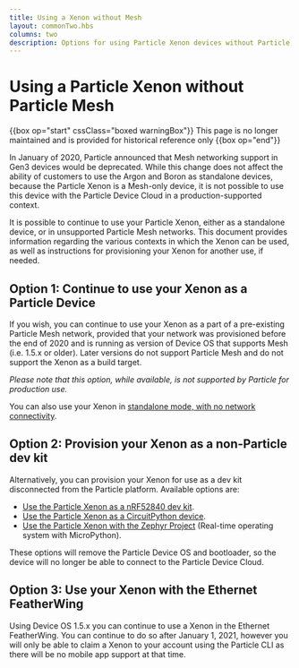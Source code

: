 ```yaml
---
title: Using a Xenon without Mesh
layout: commonTwo.hbs
columns: two
description: Options for using Particle Xenon devices without Particle Mesh
---
```


# Using a Particle Xenon without Particle Mesh

{{box op="start" cssClass="boxed warningBox"}}
This page is no longer maintained and is provided for historical reference only
{{box op="end"}}

In January of 2020, Particle announced that Mesh networking support in Gen3 devices would be deprecated. While this change does not affect the ability of customers to use the Argon and Boron as standalone devices, because the Particle Xenon is a Mesh-only device, it is not possible to use this device with the Particle Device Cloud in a production-supported context.

It is possible to continue to use your Particle Xenon, either as a standalone device, or in unsupported Particle Mesh networks. This document provides information regarding the various contexts in which the Xenon can be used, as well as instructions for provisioning your Xenon for another use, if needed.

## Option 1: Continue to use your Xenon as a Particle Device

If you wish, you can continue to use your Xenon as a part of a pre-existing Particle Mesh network, provided that your network was provisioned before the end of 2020 and is running as version of Device OS that supports Mesh (i.e. 1.5.x or older). Later versions do not support Particle Mesh and do not support the Xenon as a build target.

*_Please note that this option, while available, is not supported by Particle for production use._*

You can also use your Xenon in [standalone mode, with no network connectivity](https://support.particle.io/hc/en-us/articles/360044183314/#set-the-system_mode).

## Option 2: Provision your Xenon as a non-Particle dev kit

Alternatively, you can provision your Xenon for use as a dev kit disconnected from the Particle platform. Available options are:

- [Use the Particle Xenon as a nRF52840 dev kit](/reference/discontinued/hardware/xenon-nordic-sdk/).
- [Use the Particle Xenon as a CircuitPython device](/archives/xenon-circuit-python/).
- [Use the Particle Xenon with the Zephyr Project](https://docs.zephyrproject.org/latest/boards/arm/particle_xenon/doc/index.html) (Real-time operating system with MicroPython).

These options will remove the Particle Device OS and bootloader, so the device will no longer be able to connect to the Particle Device Cloud.

## Option 3: Use your Xenon with the Ethernet FeatherWing

Using Device OS 1.5.x you can continue to use a Xenon in the Ethernet FeatherWing. You can continue to do so after January 1, 2021, however you will only be able to claim a Xenon to your account using the Particle CLI as there will be no mobile app support at that time.
